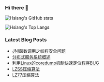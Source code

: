 ### Hi there 👋

<!--
**hchen90/hchen90** is a ✨ _special_ ✨ repository because its `README.md` (this file) appears on your GitHub profile.

Here are some ideas to get you started:

- 🔭 I’m currently working on ...
- 🌱 I’m currently learning ...
- 👯 I’m looking to collaborate on ...
- 🤔 I’m looking for help with ...
- 💬 Ask me about ...
- 📫 How to reach me: ...
- 😄 Pronouns: ...
- ⚡ Fun fact: ...
-->

![Hsiang's GitHub stats](https://github-readme-stats.vercel.app/api?username=hchen90&hide=contribs,prs)

![Hsiang's Top Langs](https://github-readme-stats.vercel.app/api/top-langs/?username=hchen90)

### Latest Blog Posts

<!-- BLOG-POST-LIST:START -->
- [JNI函数调用之线程安全问题](https://hchen90.github.io/2021/11/29/jnithreadsafe/)
- [分布式服务系统概述](https://hchen90.github.io/2020/12/20/redistributedservicesystem/)
- [利用Linux的coredump机制快速定位程序BUG](https://hchen90.github.io/2019/11/12/linuxcoredumptofindbug/)
- [LZSS压缩算法](https://hchen90.github.io/2018/04/01/lzsscompalgo/)
- [LZ77压缩算法](https://hchen90.github.io/2018/03/31/lz77compalgo/)
<!-- BLOG-POST-LIST:END -->
